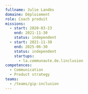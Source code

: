 ```yaml
---
fullname: Julie Landès
domaine: Déploiement
role: Coach produit
missions:
  - start: 2020-03-23
    end: 2021-11-30
    status: independent
  - start: 2021-11-30
    end: 2025-06-30
    status: independent
    startups:
      - la.communaute.de.linclusion
competences:
  - Communication
  - Product strategy
teams:
  - /teams/gip-inclusion
---
```

